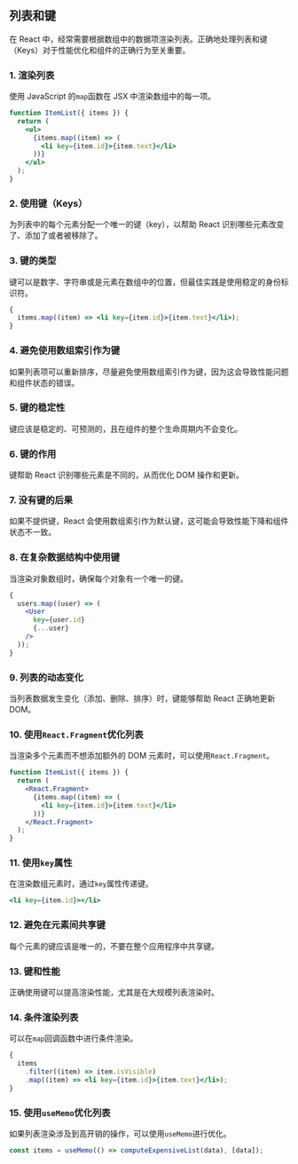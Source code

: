 <!-- @format -->

## 列表和键

在 React 中，经常需要根据数组中的数据项渲染列表。正确地处理列表和键（Keys）对于性能优化和组件的正确行为至关重要。

### 1. 渲染列表

使用 JavaScript 的`map`函数在 JSX 中渲染数组中的每一项。

```jsx
function ItemList({ items }) {
  return (
    <ul>
      {items.map((item) => (
        <li key={item.id}>{item.text}</li>
      ))}
    </ul>
  );
}
```

### 2. 使用键（Keys）

为列表中的每个元素分配一个唯一的键（key），以帮助 React 识别哪些元素改变了、添加了或者被移除了。

### 3. 键的类型

键可以是数字、字符串或是元素在数组中的位置，但最佳实践是使用稳定的身份标识符。

```jsx
{
  items.map((item) => <li key={item.id}>{item.text}</li>);
}
```

### 4. 避免使用数组索引作为键

如果列表项可以重新排序，尽量避免使用数组索引作为键，因为这会导致性能问题和组件状态的错误。

### 5. 键的稳定性

键应该是稳定的、可预测的，且在组件的整个生命周期内不会变化。

### 6. 键的作用

键帮助 React 识别哪些元素是不同的，从而优化 DOM 操作和更新。

### 7. 没有键的后果

如果不提供键，React 会使用数组索引作为默认键，这可能会导致性能下降和组件状态不一致。

### 8. 在复杂数据结构中使用键

当渲染对象数组时，确保每个对象有一个唯一的键。

```jsx
{
  users.map((user) => (
    <User
      key={user.id}
      {...user}
    />
  ));
}
```

### 9. 列表的动态变化

当列表数据发生变化（添加、删除、排序）时，键能够帮助 React 正确地更新 DOM。

### 10. 使用`React.Fragment`优化列表

当渲染多个元素而不想添加额外的 DOM 元素时，可以使用`React.Fragment`。

```jsx
function ItemList({ items }) {
  return (
    <React.Fragment>
      {items.map((item) => (
        <li key={item.id}>{item.text}</li>
      ))}
    </React.Fragment>
  );
}
```

### 11. 使用`key`属性

在渲染数组元素时，通过`key`属性传递键。

```jsx
<li key={item.id}></li>
```

### 12. 避免在元素间共享键

每个元素的键应该是唯一的，不要在整个应用程序中共享键。

### 13. 键和性能

正确使用键可以提高渲染性能，尤其是在大规模列表渲染时。

### 14. 条件渲染列表

可以在`map`回调函数中进行条件渲染。

```jsx
{
  items
    .filter((item) => item.isVisible)
    .map((item) => <li key={item.id}>{item.text}</li>);
}
```

### 15. 使用`useMemo`优化列表

如果列表渲染涉及到高开销的操作，可以使用`useMemo`进行优化。

```jsx
const items = useMemo(() => computeExpensiveList(data), [data]);
```
